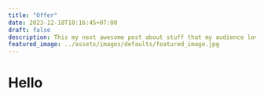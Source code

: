 ```yaml
---
title: "Offer"
date: 2023-12-18T18:16:45+07:00
draft: false
description: This my next awesome post about stuff that my audience love to read.
featured_image: ../assets/images/defaults/featured_image.jpg
---
```


# Hello
